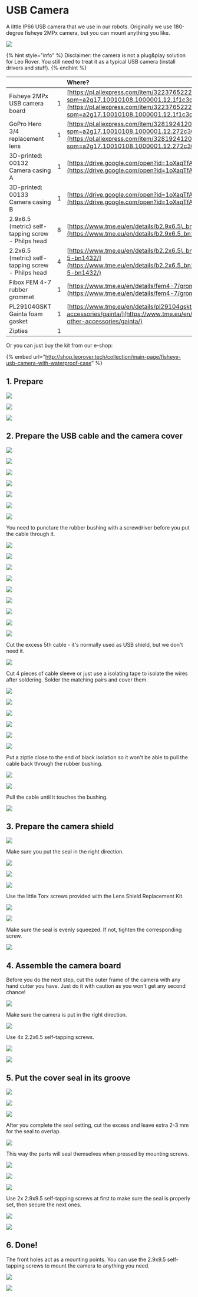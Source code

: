 # USB Camera

A little IP66 USB camera that we use in our robots. Originally we use 180-degree fisheye 2MPx camera, but you can mount anything you like.

![](../.gitbook/assets/p1010458.JPG)

{% hint style="info" %}
Disclaimer: the camera is not a plug&play solution for Leo Rover. You still need to treat it as a typical USB camera \(install drivers and stuff\).
{% endhint %}

|  |  | Where? |
| :--- | :--- | :--- |
| Fisheye 2MPx USB camera board | 1 | [https://pl.aliexpress.com/item/32237652225.html?spm=a2g17.10010108.1000001.12.1f1c3d662jTHpQ](https://pl.aliexpress.com/item/32237652225.html?spm=a2g17.10010108.1000001.12.1f1c3d662jTHpQ) |
| GoPro Hero 3/4 replacement lens | 1 | [https://pl.aliexpress.com/item/32819241208.html?spm=a2g17.10010108.1000001.12.272c36a0HAy2pt](https://pl.aliexpress.com/item/32819241208.html?spm=a2g17.10010108.1000001.12.272c36a0HAy2pt) |
| 3D-printed: 00132 Camera casing A | 1 | [https://drive.google.com/open?id=1oXaqTfATssrDPp31PlTnOchlYN\_OhFvU](https://drive.google.com/open?id=1oXaqTfATssrDPp31PlTnOchlYN_OhFvU) |
| 3D-printed: 00133 Camera casing B | 1 | [https://drive.google.com/open?id=1oXaqTfATssrDPp31PlTnOchlYN\_OhFvU](https://drive.google.com/open?id=1oXaqTfATssrDPp31PlTnOchlYN_OhFvU) |
| 2.9x6.5 \(metric\) self-tapping screw - Philps head | 8 | [https://www.tme.eu/en/details/b2.9x6.5\_bn1432/screws/bossard/1216120/](https://www.tme.eu/en/details/b2.9x6.5_bn1432/screws/bossard/1216120/) |
| 2.2x6.5 \(metric\) self-tapping screw - Philps head | 4 | [https://www.tme.eu/en/details/b2.2x6.5\_bn1432/screws/bossard/m2-2x6-5-bn1432/](https://www.tme.eu/en/details/b2.2x6.5_bn1432/screws/bossard/m2-2x6-5-bn1432/) |
| Fibox FEM 4-7 rubber grommet | 1 | [https://www.tme.eu/en/details/fem4-7/grommets/fibox/fem-4-7/](https://www.tme.eu/en/details/fem4-7/grommets/fibox/fem-4-7/) |
| PL29104GSKT Gainta foam gasket | 1 | [https://www.tme.eu/en/details/pl29104gskt/enclosures-other-accessories/gainta/](https://www.tme.eu/en/details/pl29104gskt/enclosures-other-accessories/gainta/) |
| Zipties | 1 |  |

Or you can just buy the kit from our e-shop: 

{% embed url="http://shop.leorover.tech/collection/main-page/fisheye-usb-camera-with-waterproof-case" %}

## 1. Prepare

![](../.gitbook/assets/p1010331.JPG)

![](../.gitbook/assets/p1010333.JPG)

![](../.gitbook/assets/p1010335.JPG)

## 2. Prepare the USB cable and the camera cover

![](../.gitbook/assets/p1010341.JPG)

![](../.gitbook/assets/p1010344.JPG)

![](../.gitbook/assets/p1010346.JPG)

![](../.gitbook/assets/p1010348.JPG)

![](../.gitbook/assets/p1010351.JPG)

![](../.gitbook/assets/p1010352.JPG)

![](../.gitbook/assets/p1010359.JPG)

You need to puncture the rubber bushing with a screwdriver before you put the cable through it.

![](../.gitbook/assets/p1010361.JPG)

![](../.gitbook/assets/p1010364.JPG)

![](../.gitbook/assets/p1010366.JPG)

![](../.gitbook/assets/p1010345.JPG)

![](../.gitbook/assets/p1010356.JPG)

![](../.gitbook/assets/p1010369.JPG)

![](../.gitbook/assets/p1010370.JPG)

![](../.gitbook/assets/p1010372.JPG)

![](../.gitbook/assets/p1010373.JPG)

Cut the excess 5th cable - it's normally used as USB shield, but we don't need it.

![](../.gitbook/assets/p1010375.JPG)

Cut 4 pieces of cable sleeve or just use a isolating tape to isolate the wires after soldering. Solder the matching pairs and cover them.

![](../.gitbook/assets/p1010377.JPG)

![](../.gitbook/assets/p1010379.JPG)

![](../.gitbook/assets/p1010380.JPG)

![](../.gitbook/assets/p1010383.JPG)

![](../.gitbook/assets/p1010386.JPG)

![](../.gitbook/assets/p1010387.JPG)

Put a ziptie close to the end of black isolation so it won't be able to pull the cable back through the rubber bushing.

![](../.gitbook/assets/p1010390.JPG)

![](../.gitbook/assets/p1010392.JPG)

Pull the cable until it touches the bushing.

![](../.gitbook/assets/p1010394.JPG)

## 3. Prepare the camera shield

![](../.gitbook/assets/p1010397.JPG)

Make sure you put the seal in the right direction.

![](../.gitbook/assets/p1010399.JPG)

![](../.gitbook/assets/p1010401.JPG)

![](../.gitbook/assets/p1010404.JPG)

Use the little Torx screws provided with the Lens Shield Replacement Kit.

![](../.gitbook/assets/p1010408.JPG)

![](../.gitbook/assets/p1010413.JPG)

Make sure the seal is evenly squeezed. If not, tighten the corresponding screw.

![](../.gitbook/assets/p1010416.JPG)

## 4. Assemble the camera board

Before you do the next step, cut the outer frame of the camera with any hand cutter you have. Just do it with caution as you won't get any second chance!

![](../.gitbook/assets/p1010420.JPG)

Make sure the camera is put in the right direction.

![](../.gitbook/assets/p1010425.JPG)

Use 4x 2.2x6.5 self-tapping screws.

![](../.gitbook/assets/p1010427.JPG)

![](../.gitbook/assets/p1010430.JPG)

## 5. Put the cover seal in its groove

![](../.gitbook/assets/p1010434.JPG)

![](../.gitbook/assets/p1010435.JPG)

![](../.gitbook/assets/p1010438.JPG)

After you complete the seal setting, cut the excess and leave extra 2-3 mm for the seal to overlap.

![](../.gitbook/assets/p1010441.JPG)

This way the parts will seal themselves when pressed by mounting screws.

![](../.gitbook/assets/p1010442.JPG)

![](../.gitbook/assets/p1010445.JPG)

![](../.gitbook/assets/p1010449.JPG)

Use 2x 2.9x9.5 self-tapping screws at first to make sure the seal is properly set, then secure the next ones.

![](../.gitbook/assets/p1010452.JPG)

![](../.gitbook/assets/p1010453.JPG)

## 6. Done!

The front holes act as a mounting points. You can use the 2.9x9.5 self-tapping screws to mount the camera to anything you need.

![](../.gitbook/assets/p1010460.JPG)

![](../.gitbook/assets/camera_mounting_points_trqbz6ptu9.jpg)

